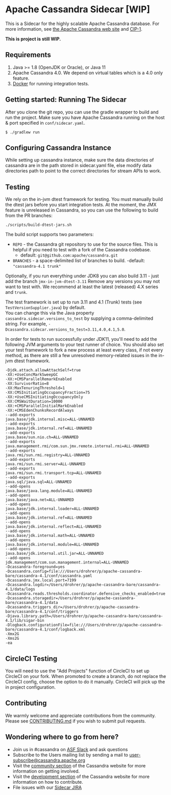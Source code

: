 # Apache Cassandra Sidecar [WIP]

This is a Sidecar for the highly scalable Apache Cassandra database.
For more information, see [the Apache Cassandra web site](http://cassandra.apache.org/) and [CIP-1](https://cwiki.apache.org/confluence/pages/viewpage.action?pageId=95652224).

**This is project is still WIP.**

Requirements
------------
  1. Java >= 1.8 (OpenJDK or Oracle), or Java 11
  2. Apache Cassandra 4.0.  We depend on virtual tables which is a 4.0 only feature.
  3. [Docker](https://www.docker.com/products/docker-desktop/) for running integration tests.

Getting started: Running The Sidecar
--------------------------------------

After you clone the git repo, you can use the gradle wrapper to build and run the project. Make sure you have 
Apache Cassandra running on the host & port specified in `conf/sidecar.yaml`.

    $ ./gradlew run
  
Configuring Cassandra Instance
------------------------------

While setting up cassandra instance, make sure the data directories of cassandra are in the path stored in sidecar.yaml file, else modify data directories path to point to the correct directories for stream APIs to work.

Testing
-------

We rely on the in-jvm dtest framework for testing. You must manually build the dtest jars before you start integration tests.
At the moment, the JMX feature is unreleased in Cassandra, so you can use the following to build from the PR branches:

```shell
./scripts/build-dtest-jars.sh
```

The build script supports two parameters:
- `REPO` - the Cassandra git repository to use for the source files. This is helpful if you need to test with a fork of the Cassandra codebase.
  - default: `git@github.com:apache/cassandra.git`
- `BRANCHES` - a space-delimited list of branches to build.
  -default: `"cassandra-4.1 trunk"`


Optionally, if you run everything under JDK8 you can also build 3.11 - just add the branch `jmx-in-jvm-dtest-3.11`
Remove any versions you may not want to test with. We recommend at least the latest (released) 4.X series and `trunk`.

The test framework is set up to run 3.11 and 4.1 (Trunk) tests (see `TestVersionSupplier.java`) by default.  
You can change this via the Java property `cassandra.sidecar.versions_to_test` by supplying a comma-delimited string.
For example, `-Dcassandra.sidecar.versions_to_test=3.11,4.0,4.1,5.0`.

In order for tests to run successfully under JDK11, you'll need to add the following JVM arguments to your test runner of choice.
You should also set your test framework to fork a new process at least every class, if not every method, as there are still
a few unresolved memory-related issues in the in-jvm dtest framework.
```
-Djdk.attach.allowAttachSelf=true
-XX:+UseConcMarkSweepGC
-XX:+CMSParallelRemarkEnabled
-XX:SurvivorRatio=8
-XX:MaxTenuringThreshold=1
-XX:CMSInitiatingOccupancyFraction=75
-XX:+UseCMSInitiatingOccupancyOnly
-XX:CMSWaitDuration=10000
-XX:+CMSParallelInitialMarkEnabled
-XX:+CMSEdenChunksRecordAlways
--add-exports
java.base/jdk.internal.misc=ALL-UNNAMED
--add-exports
java.base/jdk.internal.ref=ALL-UNNAMED
--add-exports
java.base/sun.nio.ch=ALL-UNNAMED
--add-exports
java.management.rmi/com.sun.jmx.remote.internal.rmi=ALL-UNNAMED
--add-exports
java.rmi/sun.rmi.registry=ALL-UNNAMED
--add-exports
java.rmi/sun.rmi.server=ALL-UNNAMED
--add-exports
java.rmi/sun.rmi.transport.tcp=ALL-UNNAMED
--add-exports
java.sql/java.sql=ALL-UNNAMED
--add-opens
java.base/java.lang.module=ALL-UNNAMED
--add-opens
java.base/java.net=ALL-UNNAMED
--add-opens
java.base/jdk.internal.loader=ALL-UNNAMED
--add-opens
java.base/jdk.internal.ref=ALL-UNNAMED
--add-opens
java.base/jdk.internal.reflect=ALL-UNNAMED
--add-opens
java.base/jdk.internal.math=ALL-UNNAMED
--add-opens
java.base/jdk.internal.module=ALL-UNNAMED
--add-opens
java.base/jdk.internal.util.jar=ALL-UNNAMED
--add-opens
jdk.management/com.sun.management.internal=ALL-UNNAMED
-Dcassandra-foreground=yes
-Dcassandra.config=file:///Users/drohrer/p/apache-cassandra-bare/cassandra-4.1/conf/cassandra.yaml
-Dcassandra.jmx.local.port=7199
-Dcassandra.logdir=/Users/drohrer/p/apache-cassandra-bare/cassandra-4.1/data/logs
-Dcassandra.reads.thresholds.coordinator.defensive_checks_enabled=true
-Dcassandra.storagedir=/Users/drohrer/p/apache-cassandra-bare/cassandra-4.1/data
-Dcassandra.triggers_dir=/Users/drohrer/p/apache-cassandra-bare/cassandra-4.1/conf/triggers
-Djava.library.path=/Users/drohrer/p/apache-cassandra-bare/cassandra-4.1/lib/sigar-bin
-Dlogback.configurationFile=file:///Users/drohrer/p/apache-cassandra-bare/cassandra-4.1/conf/logback.xml
-Xmx2G
-Xms2G
-ea
```

CircleCI Testing
-----------------

You will need to use the "Add Projects" function of CircleCI to set up CircleCI on your fork.  When promoted to create a branch, 
do not replace the CircleCI config, choose the option to do it manually.  CircleCI will pick up the in project configuration.

Contributing
------------

We warmly welcome and appreciate contributions from the community. Please see [CONTRIBUTING.md](CONTRIBUTING.md)
if you wish to submit pull requests.

Wondering where to go from here?
--------------------------------
  * Join us in #cassandra on [ASF Slack](https://s.apache.org/slack-invite) and ask questions 
  * Subscribe to the Users mailing list by sending a mail to
    user-subscribe@cassandra.apache.org
  * Visit the [community section](http://cassandra.apache.org/community/) of the Cassandra website for more information on getting involved.
  * Visit the [development section](http://cassandra.apache.org/doc/latest/development/index.html) of the Cassandra website for more information on how to contribute.
  * File issues with our [Sidecar JIRA](https://issues.apache.org/jira/projects/CASSANDRASC/issues/)

